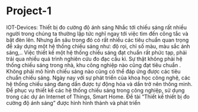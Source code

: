 # Project-1
IOT-Devices: Thiết bị đo cường độ ánh sáng
Nhắc tới chiếu sáng rất nhiều người trong chúng ta thường lập tức nghĩ ngay tới việc tìm đến công tắc và bật đèn lên. Nhưng ẩn sâu trong đó có rất nhiều các tiêu chuẩn quan trọng để xây dựng một hệ thống chiếu sáng như: độ rọi, chỉ số màu, màu sắc ánh sáng,.. Việc thiết kế một hệ thống chiếu sáng đạt chuẩn rất phức tạp, phải trải qua nhiều quá trình nghiên cứu đo đạc cầu kì. Sự thật không phải hệ thống chiếu sáng trong nhà, khu công nghiệp nào cũng đạt tiêu chuẩn . Không phải mô hình chiếu sáng nào cũng có thể đáp ứng được các tiêu chuẩn chiếu sáng.
Ngày nay với sự phát triển của khoa học công nghệ, các hệ thống chiếu sáng đang dần được tự động hóa và dần trở nên thông minh. Để phục vụ thiết kế các hệ thống chiếu sáng trong công nghiệp, sử dụng trong các dự án Internet of Things, Smart Home. Đề tài “Thiết kế thiết bị đo cường độ ánh sáng” được hình hình thành và phát triển
